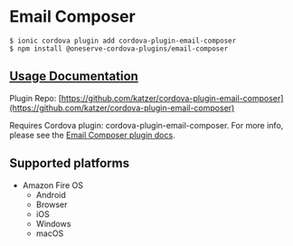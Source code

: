 # Email Composer

```text
$ ionic cordova plugin add cordova-plugin-email-composer
$ npm install @oneserve-cordova-plugins/email-composer
```

## [Usage Documentation](https://oneserve.gitbook.io/oneserve-cordova-plugins/plugins/email-composer/)

Plugin Repo: [https://github.com/katzer/cordova-plugin-email-composer](https://github.com/katzer/cordova-plugin-email-composer)

Requires Cordova plugin: cordova-plugin-email-composer. For more info, please see the [Email Composer plugin docs](https://github.com/hypery2k/cordova-email-plugin).

## Supported platforms

* Amazon Fire OS
  * Android
  * Browser
  * iOS
  * Windows
  * macOS

